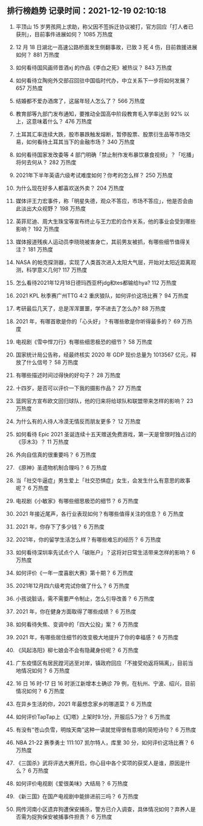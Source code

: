 
## 排行榜趋势 记录时间：2021-12-19 02:10:18
  
  1. 平顶山 15 岁男孩网上求助，称父因不签拆迁协议被打，官方回应「打人者已获刑」，目前事件进展如何？ 1085 万热度
    
  2. 12 月 18 日湖北一高速公路桥面发生侧翻事故，已致 3 死 4 伤，目前救援进展如何？ 881 万热度
    
  3. 如何看待国风画师昔酒xj 的作品《李白之死》被热议？ 843 万热度
    
  4. 如何看待立陶宛外交部召回驻中国临时代办，中立关系下一步将如何发展？ 657 万热度
    
  5. 结婚都不爱办酒席了，这届年轻人怎么了？ 566 万热度
    
  6. 教育部等九部门发布通知，要推动全国高中阶段教育毛入学率达到 92% 以上，这意味着什么？ 476 万热度
    
  7. 土耳其汇率连续大跌，股市暴跌触发熔断，暂停股票、股票衍生品等市场交易，如何看待土耳其当下的金融市场？ 340 万热度
    
  8. 如何看待国家发改委等 4 部门明确「禁止制作发布暴饮暴食视频」？「吃播」将何去何从？ 282 万热度
    
  9. 2021年下半年英语六级考试难度如何？你考的怎么样？ 250 万热度
    
  10. 为什么现在好多人都喜欢送外卖？ 204 万热度
    
  11. 媒体评王力宏事件，称「明星失德，观众不答应，市场不答应」，他是否会由此淡出大众视野？ 198 万热度
    
  12. 英菲尼迪、周大生珠宝等宣布终止与王力宏的合作关系，他的事业会受到哪些影响？ 192 万热度
    
  13. 媒体报道残疾人运动员李晓晓被害身亡，其前男友被抓，有哪些细节值得关注？ 181 万热度
    
  14. NASA 的帕克探测器，实现了人类首次进入太阳大气层，开始对太阳近距离观测，科学意义几何? 117 万热度
    
  15. 怎么看待2021年12月18日德玛西亚杯jdg和tes都输给hya? 112 万热度
    
  16. 2021 KPL 秋季赛广州TTG 4:2 重庆狼队，如何评价这场比赛？ 94 万热度
    
  17. 考研最后几天了，总是浑浑噩噩，学不进去了怎么办? 88 万热度
    
  18. 2021 年，有哪首歌是你的「心头好」？有哪些歌是你听得最多的？ 69 万热度
    
  19. 电视剧《雪中悍刀行》有哪些细思极恐的细节？ 58 万热度
    
  20. 国家统计局公告称，经最终核实 2020 年 GDP 现价总量为 1013567 亿元，释放了什么信号？ 58 万热度
    
  21. 有哪些描述时间过得快的好句子？ 28 万热度
    
  22. 十四岁，是否可以评价一下我的摄影作品？ 27 万热度
    
  23. 篮网官方宣布欧文回归球队，他的归来将给球队和联盟带来怎样的影响？ 23 万热度
    
  24. 为什么有的人待人冷漠无情反而朋友更多？ 12 万热度
    
  25. 如何看待 Epic 2021 圣诞连续十五天赠送免费游戏，第一天是曾限时独占过的《莎木3》？ 11 万热度
    
  26. 外向自信真的很重要吗？ 6 万热度
    
  27. 《原神》圣遗物机制合理吗？ 6 万热度
    
  28. 当「社交牛逼症」男生爱上「社交恐惧症」女生，会发生什么有意思的故事呢？ 6 万热度
    
  29. 电视剧《小敏家》有哪些细思极恐的细节？ 6 万热度
    
  30. 2021 年接近尾声，各行业表现如何？有哪些值得关注的信息？ 6 万热度
    
  31. 2021 年，你存下了多少钱？ 6 万热度
    
  32. 2021年，你的留学生活怎么样？有哪些难忘的经历？ 6 万热度
    
  33. 如何看待深圳率先试点个人「碳账户」？这将对日常生活带来怎样的影响？ 6 万热度
    
  34. 如何评价《一年一度喜剧大赛》第十期？ 6 万热度
    
  35. 2021年12月四六级考完试你做了什么？ 6 万热度
    
  36. 小孩说脏话，需不需要严令制止，怎么引导改善？ 6 万热度
    
  37. 2021 年，你在健身方面取得了哪些成绩？ 6 万热度
    
  38. 如何看待失焦、变调中的「四大公投」案？ 6 万热度
    
  39. 2021 年，有哪些居住细节的改变极大地提升了你的幸福感？ 6 万热度
    
  40. 《风起洛阳》柳七娘会不会有隐藏身份呢？ 6 万热度
    
  41. 广东疫情区有居民蹚河逃至对岸，镇政府回应「不接受劝返将隔离」，目前当地情况如何？ 6 万热度
    
  42. 16 日 16 时-17 日 16 时浙江新增本土确诊 79 例，在杭州、宁波、绍兴，目前情况如何？ 6 万热度
    
  43. 在异乡生活的你，2021 年最想念家乡的哪道菜？ 6 万热度
    
  44. 如何评价TapTap上《幻塔》上架时9.1分，开服后5.7分？ 6 万热度
    
  45. 有没有“苍山负雪，明烛天南”这种一读就觉得很有意境的简短诗句？ 6 万热度
    
  46. NBA 21-22 赛季勇士 111:107 凯尔特人，库里 30 分，如何评价这场比赛？ 6 万热度
    
  47. 《三国杀》武将评选大赛开启，你心目中各个奖项的获奖人是谁，原因是什么？ 6 万热度
    
  48. 如何评价电视剧《爱很美味》大结局？ 6 万热度
    
  49. 《新三国》在国产电视剧中能排进前三吗？ 6 万热度
    
  50. 网传河南小区遗弃狗遭保安捕杀，警方已介入调查，具体情况如何？弃养人是否需为捉狗保安被捕事件担责？ 6 万热度
    